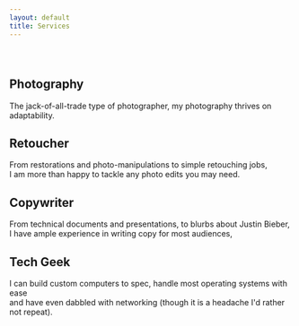 ```yaml
---
layout: default
title: Services
---
```

  <div id="index-banner">
    <div class="section">
      <div class="container">
            <div class="col s12" style="padding-bottom:5%;">
            </div>
            <div class="carousel carousel-slider center">
                <div class="carousel-fixed-item center">
                <!--
                  <a class="btn waves-effect white grey-text darken-text-2">button</a>
                -->
                </div>
                <div class="carousel-item white-text" style="background-image: url({{site.baseurl}}/assets/images/photography.png);" href="#one!">
                  <h2>Photography</h2>
                  <p class="white-text">The jack-of-all-trade type of photographer, my photography thrives on adaptability.</p>
                </div>
                <div class="carousel-item white-text" style="background-image: url({{site.baseurl}}/assets/images/retoucher.png);" href="#two!">
                  <h2>Retoucher</h2>
                  <p class="white-text">From restorations and photo-manipulations to simple retouching jobs, 
                    <br>I am more than happy to tackle any photo edits you may need.</p>
                </div>
                <div class="carousel-item white-text" style="background-image: url({{site.baseurl}}/assets/images/Copywriting.png);" href="#three!">
                  <h2 class="valign-center">Copywriter</h2>                    
                  <p class="white-text flow">From technical documents and presentations, to blurbs about Justin Bieber, 
                    <br>I have ample experience in writing copy for most audiences,</p> 
                  </div>
                <div class="carousel-item white-text" style="background-image: url({{site.baseurl}}/assets/images/tech.png);" href="#four!">
                  <h2>Tech Geek</h2>
                  <p class="white-text">I can build custom computers to spec, handle most operating systems with ease
                   <br>and have even dabbled with networking (though it is a headache I'd rather not repeat).</p>
                </div>
              </div>
          </div>
      </div>
    </div>


